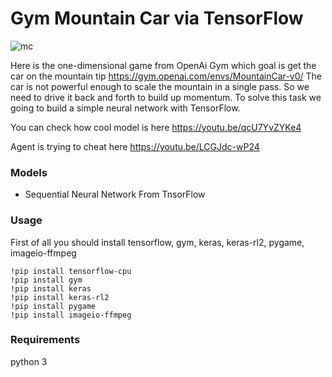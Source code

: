 # Gym Mountain Car via TensorFlow

![mc](https://user-images.githubusercontent.com/92801594/161099742-41ea7748-f985-4731-becb-1d64349fd5cf.png)

Here is the one-dimensional game from OpenAi Gym which goal is get the car on the mountain tip https://gym.openai.com/envs/MountainCar-v0/ The car is not powerful enough to scale the mountain in a single pass. So we need to drive it back and forth to build up momentum. To solve this task we going to build a simple neural network with TensorFlow.

You can check how cool model is here https://youtu.be/qcU7YvZYKe4

Agent is trying to cheat here https://youtu.be/LCGJdc-wP24

### Models
- Sequential Neural Network From TnsorFlow

### Usage
First of all you should install tensorflow, gym, keras, keras-rl2, pygame, imageio-ffmpeg

```
!pip install tensorflow-cpu
!pip install gym
!pip install keras
!pip install keras-rl2
!pip install pygame
!pip install imageio-ffmpeg
```

### Requirements

python 3
